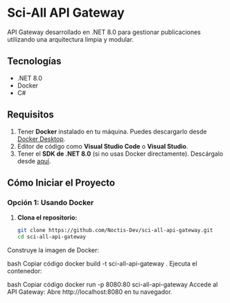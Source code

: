 # Sci-All API Gateway

API Gateway desarrollado en .NET 8.0 para gestionar publicaciones utilizando una arquitectura limpia y modular.


## Tecnologías
- .NET 8.0
- Docker
- C#

## Requisitos
1. Tener **Docker** instalado en tu máquina. Puedes descargarlo desde [Docker Desktop](https://www.docker.com/products/docker-desktop/).
2. Editor de código como **Visual Studio Code** o **Visual Studio**.
3. Tener el **SDK de .NET 8.0** (si no usas Docker directamente). Descárgalo desde [aquí](https://dotnet.microsoft.com/).

## Cómo Iniciar el Proyecto
### Opción 1: Usando Docker

1. **Clona el repositorio:**
   ```bash
   git clone https://github.com/Noctis-Dev/sci-all-api-gateway.git
   cd sci-all-api-gateway
Construye la imagen de Docker:

bash
Copiar código
docker build -t sci-all-api-gateway .
Ejecuta el contenedor:

bash
Copiar código
docker run -p 8080:80 sci-all-api-gateway
Accede al API Gateway:
Abre http://localhost:8080 en tu navegador.
